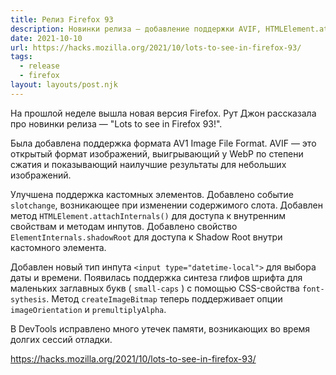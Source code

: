 ```yaml
---
title: Релиз Firefox 93
description: Новинки релиза — добавление поддержки AVIF, HTMLElement.attachInternals(), ElementInternals.shadowRoot
date: 2021-10-10
url: https://hacks.mozilla.org/2021/10/lots-to-see-in-firefox-93/
tags:
  - release
  - firefox
layout: layouts/post.njk
---
```

На прошлой неделе вышла новая версия Firefox. Рут Джон рассказала про новинки релиза — "Lots to see in Firefox 93!".

Была добавлена поддержка формата AV1 Image File Format. AVIF — это открытый формат изображений, выигрывающий у WebP по степени сжатия и показывающий наилучшие результаты для небольших изображений.

Улучшена поддержка кастомных элементов. Добавлено событие `slotchange`, возникающее при изменении содержимого слота. Добавлен метод `HTMLElement.attachInternals()` для доступа к внутренним свойствам и методам инпутов. Добавлено свойство `ElementInternals.shadowRoot` для доступа к Shadow Root внутри кастомного элемента.

Добавлен новый тип инпута `<input type="datetime-local">` для выбора даты и времени. Появилась поддержка синтеза глифов шрифта для маленьких заглавных букв ( `small-caps` ) с помощью CSS-свойства `font-sythesis`. Метод `createImageBitmap` теперь поддерживает опции `imageOrientation` и `premultiplyAlpha`.

В DevTools исправлено много утечек памяти, возникающих во время долгих сессий отладки.

https://hacks.mozilla.org/2021/10/lots-to-see-in-firefox-93/
